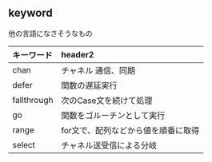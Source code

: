 ## keyword

他の言語になさそうなもの

|キーワード|header2|
|:--|:--|
|chan|チャネル 通信、同期|
|defer|関数の遅延実行|
|fallthrough|次のCase文を続けて処理|
|go|関数をゴルーチンとして実行|
|range|for文で、配列などから値を順番に取得|
|select|チャネル送受信による分岐|

